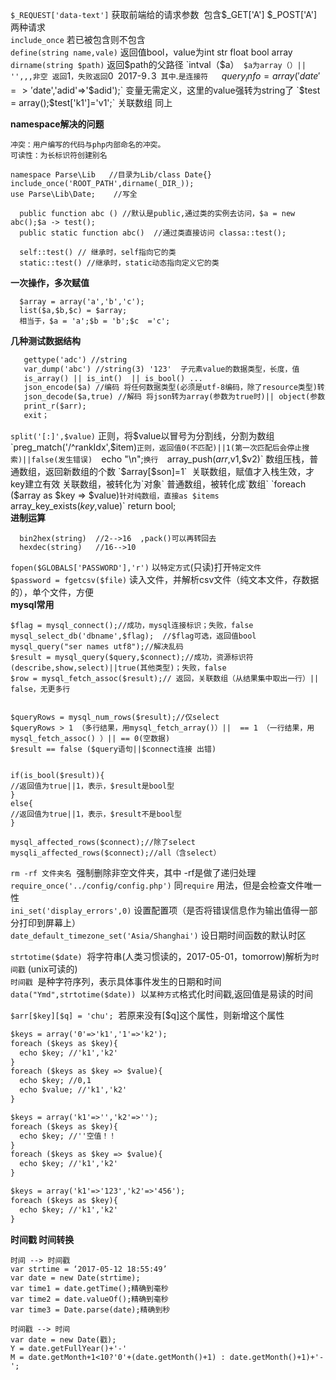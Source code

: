 `$_REQUEST['data-text']` 获取前端给的请求参数  包含$_GET['A'] $_POST['A']两种请求  
`include_once` 若已被包含则不包含  
`define(string name,vale)` 返回值bool，value为int str float bool array  
`dirname(string $path)`  返回$path的父路径   
`intval（$a）` $a为array（）|| '',,,非空 返回`1`，失败返回`0`  
`2017-9`.`3` 其中`.`是连接符  
`$query_info = array('date'=>'$date','adid'=>'$adid');` 变量无需定义，这里的value强转为string了  
`$test = array();$test['k1']='v1';` 关联数组 同上  

**namespace解决的问题**
```  
冲突：用户编写的代码与php内部命名的冲突。
可读性：为长标识符创建别名

namespace Parse\Lib   //目录为Lib/class Date{}  
include_once('ROOT_PATH',dirname(_DIR_));
use Parse\Lib\Date;    //写全  

```   

```
  public function abc () //默认是public,通过类的实例去访问，$a = new abc();$a -> test();
  public static function abc()  //通过类直接访问 classa::test();  
  
  self::test() // 继承时，self指向它的类
  static::test() //继承时，static动态指向定义它的类
```   

**一次操作，多次赋值**
```
  $array = array('a','b','c');
  list($a,$b,$c) = $array;
  相当于，$a = 'a';$b = 'b';$c  ='c';
```   


**几种测试数据结构** 

```markdown  
   gettype('adc') //string  
   var_dump('abc') //string(3) '123'  子元素value的数据类型，长度，值
   is_array() || is_int()  || is_bool() ...  
   json_encode($a) //编码 将任何数据类型(必须是utf-8编码，除了resource类型)转为json  
   json_decode($a,true) //解码 将json转为array(参数为true时)|| object(参数为false时)   
   print_r($arr);
   exit；
```  
`split('[:]',$value)` 正则，将$value以冒号为分割线，分割为数组   
`preg_match('/^rankIdx',$item)` 正则，返回值0(不匹配)||1(第一次匹配后会停止搜索)||false(发生错误)  
`echo "\n";` 换行  
`array_push($arr,$v1,$v2)` 数组压栈，普通数组，返回新数组的个数  
`$array[$son]=1`  关联数组，赋值才入栈生效，才key建立有效  
关联数组，被转化为`对象`  
普通数组，被转化成`数组`  
`foreach ($array as $key => $value)` 针对纯数组，直接as $items  
`array_key_exists($key,$value)` return bool;  
**进制运算**  

```  
  bin2hex(string)  //2-->16  ,pack()可以再转回去  
  hexdec(string)   //16-->10
```   
`fopen($GLOBALS['PASSWORD'],'r')` 以`特定方式`(只读)打开`特定文件`  
`$password = fgetcsv($file)` 读入文件，并解析csv文件（纯文本文件，存数据的），单个文件，方便  
**mysql常用**  

```   
$flag = mysql_connect();//成功，mysql连接标识；失败，false  
mysql_select_db('dbname',$flag);  //$flag可选，返回值bool
mysql_query("ser names utf8");//解决乱码  
$result = mysql_query($query,$connect);//成功，资源标识符(describe,show,select)||true(其他类型)；失败，false  
$row = mysql_fetch_assoc($result);// 返回，关联数组（从结果集中取出一行）|| false，无更多行   


$queryRows = mysql_num_rows($result);//仅select
$queryRows > 1 （多行结果，用mysql_fetch_array()）||  == 1 （一行结果，用mysql_fetch_assoc() ）|| == 0(空数据) 
$result == false ($query语句||$connect连接 出错)


if(is_bool($result)){
//返回值为true||1，表示，$result是bool型
}
else{
//返回值为true||1，表示，$result不是bool型
}

mysql_affected_rows($connect);//除了select
mysqli_affected_rows($connect);//all（含select）
```

`rm -rf 文件夹名`  强制删除非空文件夹，其中 -rf是做了递归处理  
`require_once('../config/config.php')` 同`require` 用法，但是会检查文件唯一性  
`ini_set('display_errors',0)` 设置配置项（是否将错误信息作为输出值得一部分打印到屏幕上）  
`date_default_timezone_set('Asia/Shanghai')` 设日期时间函数的默认时区   

`strtotime($date)`  将字符串(人类习惯读的，2017-05-01，tomorrow)解析为`时间戳` (unix可读的)  
`时间戳`  是种字符序列，表示具体事件发生的日期和时间  
`data("Ymd",strtotime($date))`  以`某种方式`格式化时间戳,返回值是易读的时间  

`$arr[$key][$q] = 'chu';`  若原来没有[$q]这个属性，则新增这个属性  

``` markdown  
$keys = array('0'=>'k1','1'=>'k2');
foreach ($keys as $key){
  echo $key; //'k1','k2'
}  
foreach ($keys as $key => $value){
  echo $key; //0,1
  echo $value; //'k1','k2'
}
```  
``` markdown  
$keys = array('k1'=>'','k2'=>'');
foreach ($keys as $key){
  echo $key; //''空值！！
}  
foreach ($keys as $key => $value){
  echo $key; //'k1','k2'
}
```  

``` markdown  
$keys = array('k1'=>'123','k2'=>'456');
foreach ($keys as $key){
  echo $key; //'k1','k2'
}  
```  


**时间戳 时间转换**  

```  
时间 --> 时间戳
var strtime = ‘2017-05-12 18:55:49’
var date = new Date(strtime);
var time1 = date.getTime();精确到毫秒
var time2 = date.valueOf();精确到毫秒
var time3 = Date.parse(date);精确到秒

时间戳 --> 时间
var date = new Date(戳);
Y = date.getFullYear()+'-' 
M = date.getMonth+1<10?'0'+(date.getMonth()+1) : date.getMonth()+1)+'-';

```   












